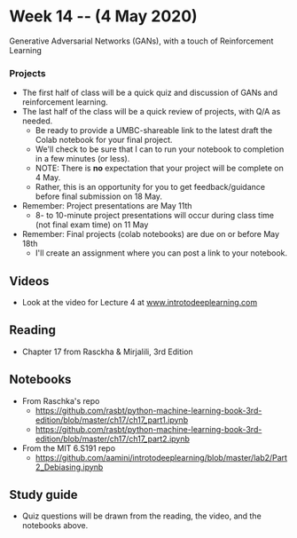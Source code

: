 
# Week 14 -- (4 May 2020)

Generative Adversarial Networks (GANs), with a touch of Reinforcement Learning

### Projects

* The first half of class will be a quick quiz and discussion of GANs and reinforcement learning.
* The last half of the class will be a quick review of projects, with Q/A as needed.
    * Be ready to provide a UMBC-shareable link to the latest draft the Colab notebook for your final project.
    * We'll check to be sure that I can to run your notebook to completion in a few minutes (or less).
    * NOTE: There is **no** expectation that your project will be complete on 4 May.
    * Rather, this is an opportunity for you to get feedback/guidance before final submission on 18 May.
* Remember: Project presentations are May 11th
    * 8- to 10-minute project presentations will occur during class time (not final exam time) on 11 May
* Remember: Final projects (colab notebooks) are due on or before May 18th
    * I'll create an assignment where you can post a link to your notebook.

## Videos

* Look at the video for Lecture 4 at www.introtodeeplearning.com

## Reading

* Chapter 17 from Rasckha & Mirjalili, 3rd Edition

## Notebooks

* From Raschka's repo
    * https://github.com/rasbt/python-machine-learning-book-3rd-edition/blob/master/ch17/ch17_part1.ipynb
    * https://github.com/rasbt/python-machine-learning-book-3rd-edition/blob/master/ch17/ch17_part2.ipynb
* From the MIT 6.S191 repo
    * https://github.com/aamini/introtodeeplearning/blob/master/lab2/Part2_Debiasing.ipynb

## Study guide

* Quiz questions will be drawn from the reading, the video, and the notebooks above.
